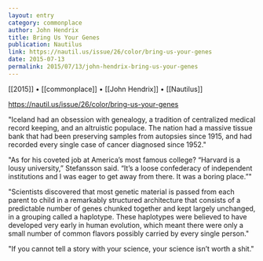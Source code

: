 ```yaml
---
layout: entry
category: commonplace
author: John Hendrix
title: Bring Us Your Genes
publication: Nautilus
link: https://nautil.us/issue/26/color/bring-us-your-genes
date: 2015-07-13
permalink: 2015/07/13/john-hendrix-bring-us-your-genes
---
```


[[2015]] • [[commonplace]] • [[John Hendrix]] • [[Nautilus]]

https://nautil.us/issue/26/color/bring-us-your-genes

"Iceland had an obsession with genealogy, a tradition of centralized medical record keeping, and an altruistic populace. The nation had a massive tissue bank that had been preserving samples from autopsies since 1915, and had recorded every single case of cancer diagnosed since 1952."

"As for his coveted job at America’s most famous college? “Harvard is a lousy university,” Stefansson said. “It’s a loose confederacy of independent institutions and I was eager to get away from there. It was a boring place.”"

"Scientists discovered that most genetic material is passed from each parent to child in a remarkably structured architecture that consists of a predictable number of genes chunked together and kept largely unchanged, in a grouping called a haplotype. These haplotypes were believed to have developed very early in human evolution, which meant there were only a small number of common flavors possibly carried by every single person."

"If you cannot tell a story with your science, your science isn’t worth a shit."
